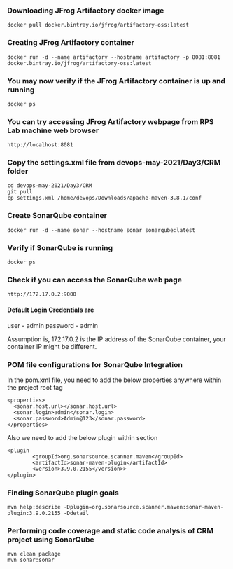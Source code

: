 ### Downloading JFrog Artifactory docker image
```
docker pull docker.bintray.io/jfrog/artifactory-oss:latest
```

### Creating JFrog Artifactory container
```
docker run -d --name artifactory --hostname artifactory -p 8081:8081 docker.bintray.io/jfrog/artifactory-oss:latest
```

### You may now verify if the JFrog Artifactory container is up and running
```
docker ps
```

### You can try accessing JFrog Artifactory webpage from RPS Lab machine web browser
```
http://localhost:8081
```

### Copy the settings.xml file from devops-may-2021/Day3/CRM folder
```
cd devops-may-2021/Day3/CRM
git pull
cp settings.xml /home/devops/Downloads/apache-maven-3.8.1/conf
```
### Create SonarQube container
```
docker run -d --name sonar --hostname sonar sonarqube:latest
```

### Verify if SonarQube is running
```
docker ps
```

### Check if you can access the SonarQube web page
```
http://172.17.0.2:9000
```
#### Default Login Credentials are
user - admin
password - admin

Assumption is, 172.17.0.2 is the IP address of the SonarQube container, your container IP might be different.

### POM file configurations for SonarQube Integration
In the pom.xml file,  you need to add the below properties anywhere within the project root tag
```
<properties>
  <sonar.host.url></sonar.host.url>
  <sonar.login>admin</sonar.login>
  <sonar.password>Admin@123</sonar.password>
</properties>
```
Also we need to add the below plugin within <build><plugins></plugins></build> section
```
<plugin
        <groupId>org.sonarsource.scanner.maven</groupId>
        <artifactId>sonar-maven-plugin</artifactId>
        <version>3.9.0.2155</version>>
</plugin>
```

### Finding SonarQube plugin goals
```
mvn help:describe -Dplugin=org.sonarsource.scanner.maven:sonar-maven-plugin:3.9.0.2155 -Ddetail
```
### Performing code coverage and static code analysis of CRM project using SonarQube
```
mvn clean package
mvn sonar:sonar
```
